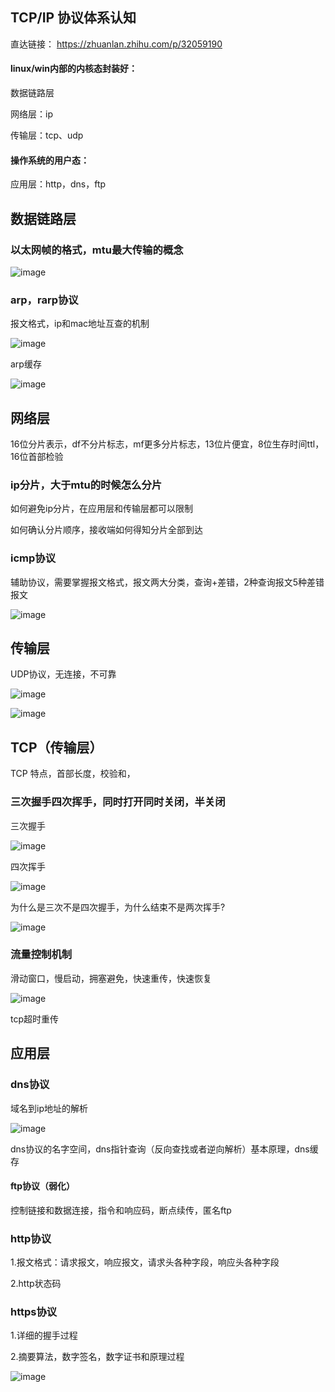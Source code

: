 ## TCP/IP 协议体系认知
直达链接：
https://zhuanlan.zhihu.com/p/32059190

#### linux/win内部的内核态封装好：

数据链路层

网络层：ip

传输层：tcp、udp


#### 操作系统的用户态：

应用层：http，dns，ftp

## 数据链路层

### 以太网帧的格式，mtu最大传输的概念

![image](https://user-images.githubusercontent.com/47411365/129897747-488eca6a-5e5a-4a5a-9300-ae5b1cee24fc.png)


### arp，rarp协议

报文格式，ip和mac地址互查的机制

![image](https://user-images.githubusercontent.com/47411365/129897655-5d895fea-4d57-436d-9c0f-8f9b851330c0.png)


arp缓存

![image](https://user-images.githubusercontent.com/47411365/129897591-97bcce7f-a249-4b54-9513-55929bdea730.png)


## 网络层
16位分片表示，df不分片标志，mf更多分片标志，13位片便宜，8位生存时间ttl，16位首部检验

### ip分片，大于mtu的时候怎么分片
如何避免ip分片，在应用层和传输层都可以限制

如何确认分片顺序，接收端如何得知分片全部到达

### icmp协议
辅助协议，需要掌握报文格式，报文两大分类，查询+差错，2种查询报文5种差错报文

![image](https://user-images.githubusercontent.com/47411365/129942532-8ff20ad1-4cb9-407a-8c39-82fb7df9d51f.png)


## 传输层
UDP协议，无连接，不可靠

![image](https://user-images.githubusercontent.com/47411365/129946064-27f83142-fb6c-411c-b096-3ec1d4ab3429.png)

![image](https://user-images.githubusercontent.com/47411365/129946831-84ca0ea0-e1e5-436c-a5df-a2260a3249a1.png)


## TCP（传输层）
TCP 特点，首部长度，校验和，
### 三次握手四次挥手，同时打开同时关闭，半关闭
三次握手

![image](https://user-images.githubusercontent.com/47411365/129950543-76097d7f-878d-425c-a930-b9d76fe73eee.png)

四次挥手

![image](https://user-images.githubusercontent.com/47411365/129950954-8ad6a3a3-37cd-476f-9c4c-0dd806c648d0.png)


为什么是三次不是四次握手，为什么结束不是两次挥手?

![image](https://user-images.githubusercontent.com/47411365/129946898-cae7d3a1-af05-4eb0-a1b0-f9bd7880cbb6.png)


### 流量控制机制
滑动窗口，慢启动，拥塞避免，快速重传，快速恢复

![image](https://user-images.githubusercontent.com/47411365/129947489-08ecd2b2-0711-46e7-9955-25929629cff1.png)


tcp超时重传

## 应用层

### dns协议
域名到ip地址的解析

![image](https://user-images.githubusercontent.com/47411365/129950269-d163f4dd-6c6a-4100-8951-fd72ade87381.png)


dns协议的名字空间，dns指针查询（反向查找或者逆向解析）基本原理，dns缓存

#### ftp协议（弱化）
控制链接和数据连接，指令和响应码，断点续传，匿名ftp

### http协议
1.报文格式：请求报文，响应报文，请求头各种字段，响应头各种字段

2.http状态码

### https协议
1.详细的握手过程

2.摘要算法，数字签名，数字证书和原理过程

![image](https://user-images.githubusercontent.com/47411365/129951136-7882fb23-f6a4-460b-89d0-6d6ef754e9f4.png)

